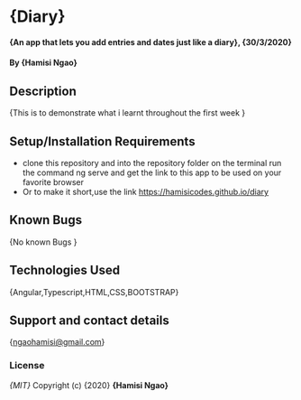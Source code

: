 # {Diary}
#### {An app that lets you add entries and dates just like a diary}, {30/3/2020}
#### By **{Hamisi Ngao}**
## Description
{This is to demonstrate what i learnt throughout the first week }
## Setup/Installation Requirements
* clone this repository and into the repository folder on the terminal run the command ng serve and get the link to this app to be used on your favorite browser
* Or to make it short,use the link https://hamisicodes.github.io/diary

## Known Bugs
{No known Bugs }
## Technologies Used
{Angular,Typescript,HTML,CSS,BOOTSTRAP}
## Support and contact details
{ngaohamisi@gmail.com}
### License
*{MIT}*
Copyright (c) {2020} **{Hamisi Ngao}**
